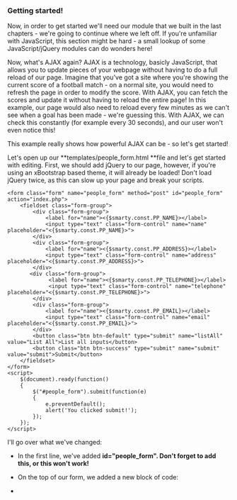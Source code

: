 ### Getting started!

Now, in order to get started we'll need our module that we built in the last chapters - we're going to continue where we left off. If you're unfamiliar with JavaScript, this section might be hard - a small lookup of some JavaScript\/jQuery modules can do wonders here!

Now, what's AJAX again? AJAX is a technology, basicly JavaScript, that allows you to update pieces of your webpage without having to do a full reload of our page. Imagine that you've got a site where you're showing the current score of a football match - on a normal site, you would need to refresh the page in order to modify the score. With AJAX, you can fetch the scores and update it without having to reload the entire page! In this example, our page would also need to reload every few minutes as we can't see when a goal has been made - we're guessing this. With AJAX, we can check this constantly \(for example every 30 seconds\), and our user won't even notice this!

This example really shows how powerful AJAX can be - so let's get started!

Let's open up our **templates\/people\_form.html **file and let's get started with editing. First, we should add jQuery to our page, however, if you're using an xBootstrap based theme, it will already be loaded! Don't load jQuery twice, as this can slow up your page and break your scripts.

```
<form class="form" name="people_form" method="post" id="people_form" action="index.php">    
    <fieldset class="form-group">
        <div class="form-group">        
            <label for="name"><{$smarty.const.PP_NAME}></label>        
            <input type="text" class="form-control" name="name" placeholder="<{$smarty.const.PP_NAME}>">    
        </div>    
        <div class="form-group">        
            <label for="name"><{$smarty.const.PP_ADDRESS}></label>        
            <input type="text" class="form-control" name="address" placeholder="<{$smarty.const.PP_ADDRESS}>">    
        </div> 
       <div class="form-group">   
             <label for="name"><{$smarty.const.PP_TELEPHONE}></label>        
             <input type="text" class="form-control" name="telephone" placeholder="<{$smarty.const.PP_TELEPHONE}>">    
        </div>    
        <div class="form-group">        
            <label for="name"><{$smarty.const.PP_EMAIL}></label>        
            <input type="text" class="form-control" name="email" placeholder="<{$smarty.const.PP_EMAIL}>">    
        </div>    
        <button class="btn btn-default" type="submit" name="listAll" value="List All">List all inputs</button>    
        <button class="btn btn-success" type="submit" name="submit" value="submit">Submit</button>    
    </fieldset>
</form>
<script>    
    $(document).ready(function()    
    {        
        $("#people_form").submit(function(e)        
        {            
            e.preventDefault();            
            alert('You clicked submit!');        
        });    
    });
</script>
```

I'll go over what we've changed:

* In the first line, we've added **id="people\_form". Don't forget to add this, or this won't work!**

* On the top of our form, we added a new block of code:

* 

